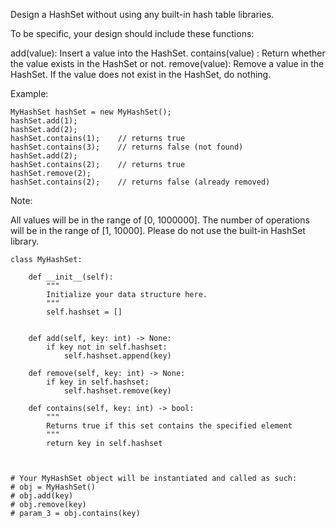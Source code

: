 Design a HashSet without using any built-in hash table libraries.

To be specific, your design should include these functions:

add(value): Insert a value into the HashSet. 
contains(value) : Return whether the value exists in the HashSet or not.
remove(value): Remove a value in the HashSet. If the value does not exist in the HashSet, do nothing.

Example:
```
MyHashSet hashSet = new MyHashSet();
hashSet.add(1);         
hashSet.add(2);         
hashSet.contains(1);    // returns true
hashSet.contains(3);    // returns false (not found)
hashSet.add(2);          
hashSet.contains(2);    // returns true
hashSet.remove(2);          
hashSet.contains(2);    // returns false (already removed)
```
Note:

All values will be in the range of [0, 1000000].
The number of operations will be in the range of [1, 10000].
Please do not use the built-in HashSet library.


```
class MyHashSet:

    def __init__(self):
        """
        Initialize your data structure here.
        """
        self.hashset = []
        

    def add(self, key: int) -> None:
        if key not in self.hashset:
            self.hashset.append(key)

    def remove(self, key: int) -> None:
        if key in self.hashset:
            self.hashset.remove(key)
             
    def contains(self, key: int) -> bool:
        """
        Returns true if this set contains the specified element
        """
        return key in self.hashset
        


# Your MyHashSet object will be instantiated and called as such:
# obj = MyHashSet()
# obj.add(key)
# obj.remove(key)
# param_3 = obj.contains(key)
```
